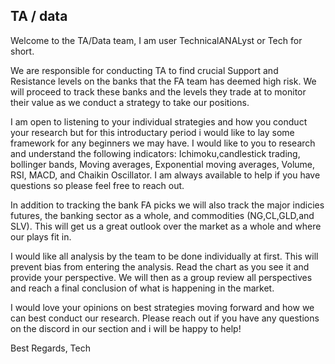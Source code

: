 ## TA / data

Welcome to the TA/Data team,
I am user TechnicalANALyst or Tech for short.

We are responsible for conducting TA to find crucial Support and Resistance levels on the banks
that the FA team has deemed high risk. We will proceed to track these banks and the levels they
trade at to monitor their value as we conduct a strategy to take our positions.

I am open to listening to your individual strategies and how you conduct your research but for 
this introductary period i would like to lay some framework for any beginners we may have.
I would like to you to research and understand the following indicators:
Ichimoku,candlestick trading, bollinger bands, Moving averages, Exponential moving averages, 
Volume, RSI, MACD, and Chaikin Oscillator. I am always available to help if you have questions
so please feel free to reach out. 

In addition to tracking the bank FA picks we will also track the major indicies futures, 
the banking sector as a whole, and commodities (NG,CL,GLD,and SLV). This will get us a great 
outlook over the market as a whole and where our plays fit in. 

I would like all analysis by the team to be done individually at first. This will prevent bias 
from entering the analysis. Read the chart as you see it and provide your perspective. We will
then as a group review all perspectives and reach a final conclusion of what is happening in the 
market.

I would love your opinions on best strategies moving forward and how we can best conduct our research.
Please reach out if you have any questions on the discord in our section and i will be happy to help!

Best Regards,
Tech
